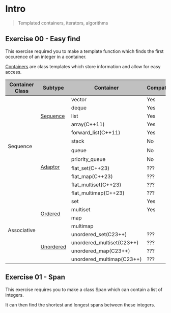 # Intro
> Templated containers, iterators, algorithms

## Exercise 00 - Easy find
This exercise required you to make a template function which finds the first occurence of an integer in a container.

[Containers](https://en.cppreference.com/w/cpp/container) are class templates which store information and allow for easy access.

<table>
	<thead style="background-color: #C0C0C0;">
		<tr>
			<th>Container Class</th>
			<th>Subtype</th>
			<th>Container</th>
			<th>Compatible</th>
			<th>Information</th>
		</tr>
	</thead>
	<tbody>
		<tr>
			<td rowspan="12">Sequence</td>
			<td rowspan="5"><a href="https://en.cppreference.com/w/cpp/container#Sequence_containers">Sequence</a></td>
			<td>vector</td>
			<td>Yes</td>
			<td></td>
		</tr>
		<tr>
			<td>deque</td>
			<td>Yes</td>
			<td></td>
		</tr>
		<tr>
			<td>list</td>
			<td>Yes</td>
			<td></td>
		</tr>
		<tr>
			<td>array(C++11)</td>
			<td>Yes</td>
			<td></td>
		</tr>
		<tr>
			<td>forward_list(C++11)</td>
			<td>Yes</td>
			<td></td>
		</tr>
		<tr>
			<td rowspan="7"><a href="https://en.cppreference.com/w/cpp/container#Container_adaptors">Adaptor</a></td>
			<td>stack</td>
			<td>No</td></td>
			<td rowspan="3">The underlying container is protected.</td>
		</tr>
		<tr>
			<td>queue</td>
			<td>No</td>
		</tr>
		<tr>
			<td>priority_queue</td>
			<td>No</td>
		</tr>
		<tr>
			<td>flat_set(C++23)</td>
			<td>???</td>
			<td></td>
		</tr>
		<tr>
			<td>flat_map(C++23)</td>
			<td>???</td>
			<td></td>
		</tr>
		<tr>
			<td>flat_multiset(C++23)</td>
			<td>???</td>
			<td></td>
		</tr>
		<tr>
			<td>flat_multimap(C++23)</td>
			<td>???</td>
			<td></td>
		</tr>
		<tr>
			<td rowspan="8">Associative</td>
			<td rowspan="4"><a href="https://en.cppreference.com/w/cpp/container#Associative_containers">Ordered</a></td>
			<td>set</td>
			<td>Yes</td>
			<td></td>
		</tr>
		<tr>
			<td>multiset</td>
			<td>Yes</td>
			<td></td>
		</tr>
		<tr>
			<td>map</td>
			<td></td>
			<td></td>
		</tr>
		<tr>
			<td>multimap</td>
			<td></td>
			<td></td>
		</tr>
		<tr>
			<td rowspan="4"><a href="https://en.cppreference.com/w/cpp/container#Unordered_associative_containers">Unordered</a></td>
			<td>unordered_set(C23++)</td>
			<td>???</td>
			<td></td>
		</tr>
		<tr>
			<td>unordered_multiset(C23++)</td>
			<td>???</td>
			<td></td>
		</tr>
		<tr>
			<td>unordered_map(C23++)</td>
			<td>???</td>
			<td></td>
		</tr>
		<tr>
			<td>unordered_multimap(C23++)</td>
			<td>???</td>
			<td></td>
		</tr>
	</tbody>
</table>

## Exercise 01 - Span
This exercise requires you to make a class Span which can contain a list of integers.

It can then find the shortest and longest spans between these integers.
